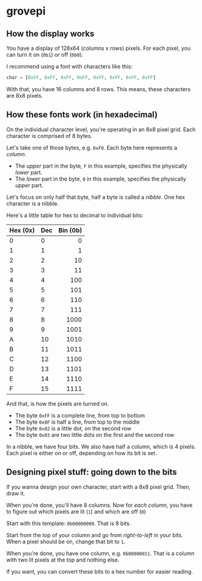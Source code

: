 # grovepi

## How the display works

You have a display of 128x64 (columns x rows) pixels. For each pixel, you can turn it on (`0b1`) or off (`0b0`).

I recommend using a font with characters like this:

```python
char = [0xFF, 0xFF, 0xFF, 0xFF, 0xFF, 0xFF, 0xFF, 0xFF]
```

With that, you have 16 columns and 8 rows. This means, these characters are 8x8 pixels.

## How these fonts work (in hexadecimal)

On the individual character level, you're operating in an 8x8 pixel grid. Each character is comprised of 8 bytes.

Let's take one of those bytes, e.g. `0xF0`. Each byte here represents a *column*.

* The *upper* part in the byte, `F` in this example, specifies the physically *lower* part.
* The *lower* part in the byte, `0` in this example, specifies the physically *upper* part.

Let's focus on only half that byte, half a byte is called a *nibble*. One hex character is a nibble.

Here's a little table for hex to decimal to individual bits:

| Hex (0x) | Dec  | Bin (0b) |
| -------- | ---- | -------: |
| 0        | 0    |        0 |
| 1        | 1    |        1 |
| 2        | 2    |       10 |
| 3        | 3    |       11 |
| 4        | 4    |      100 |
| 5        | 5    |      101 |
| 6        | 6    |      110 |
| 7        | 7    |      111 |
| 8        | 8    |     1000 |
| 9        | 9    |     1001 |
| A        | 10   |     1010 |
| B        | 11   |     1011 |
| C        | 12   |     1100 |
| D        | 13   |     1101 |
| E        | 14   |     1110 |
| F        | 15   |     1111 |

And that, is how the pixels are turned on. 

* The byte `0xFF` is a complete line, from top to bottom
* The byte `0x0F`  is half a line, from top to the middle
* The byte `0x02` is a little dot, on the second row
* The byte `0x03` are two little dots on the first and the second row

In a nibble, we have four bits. We also have half a column, which is 4 pixels. Each pixel is either on or off, depending on how its bit is set.

## Designing pixel stuff: going down to the bits

If you wanna design your own character, start with a 8x8 pixel grid. Then, draw it.

When you're done, you'll have 8 columns. Now for *each column*, you have to figure out which pixels are lit (`1`) and which are off (`0`)

Start with this template: `0b00000000`. That is 8 bits.

Start from the top of your column and go from *right-to-left* in your bits. When a pixel should be on, change that bit to `1`.

When you're done, you have one column, e.g. `0b00000011`. That is a column with two lit pixels at the top and nothing else. 

If you want, you can convert these bits to a hex number for easier reading.